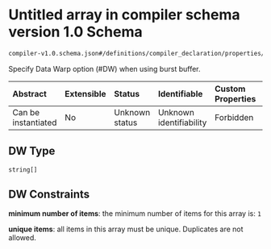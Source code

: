 # Untitled array in compiler schema version 1.0 Schema

```txt
compiler-v1.0.schema.json#/definitions/compiler_declaration/properties/DW
```

Specify Data Warp option (#DW) when using burst buffer.

| Abstract            | Extensible | Status         | Identifiable            | Custom Properties | Additional Properties | Access Restrictions | Defined In                                                                            |
| :------------------ | :--------- | :------------- | :---------------------- | :---------------- | :-------------------- | :------------------ | :------------------------------------------------------------------------------------ |
| Can be instantiated | No         | Unknown status | Unknown identifiability | Forbidden         | Allowed               | none                | [compiler-v1.0.schema.json*](../out/compiler-v1.0.schema.json "open original schema") |

## DW Type

`string[]`

## DW Constraints

**minimum number of items**: the minimum number of items for this array is: `1`

**unique items**: all items in this array must be unique. Duplicates are not allowed.
